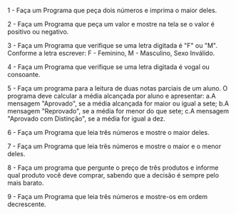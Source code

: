 1 - Faça um Programa que peça dois números e imprima o maior deles.

2 - Faça um Programa que peça um valor e mostre na tela se o valor é positivo ou negativo.

3 - Faça um Programa que verifique se uma letra digitada é "F" ou "M". Conforme a letra escrever: F - Feminino, M - Masculino, Sexo Inválido.

4 - Faça um Programa que verifique se uma letra digitada é vogal ou consoante.

5 - Faça um programa para a leitura de duas notas parciais de um aluno. O programa deve calcular a média alcançada por aluno e apresentar:
  a.A mensagem "Aprovado", se a média alcançada for maior ou igual a sete;
  b.A mensagem "Reprovado", se a média for menor do que sete;
  c.A mensagem "Aprovado com Distinção", se a média for igual a dez.
  
6 - Faça um Programa que leia três números e mostre o maior deles.

7 - Faça um Programa que leia três números e mostre o maior e o menor deles.

8 - Faça um programa que pergunte o preço de três produtos e informe qual produto você deve comprar, sabendo que a decisão é sempre pelo mais barato.

9 - Faça um Programa que leia três números e mostre-os em ordem decrescente.



